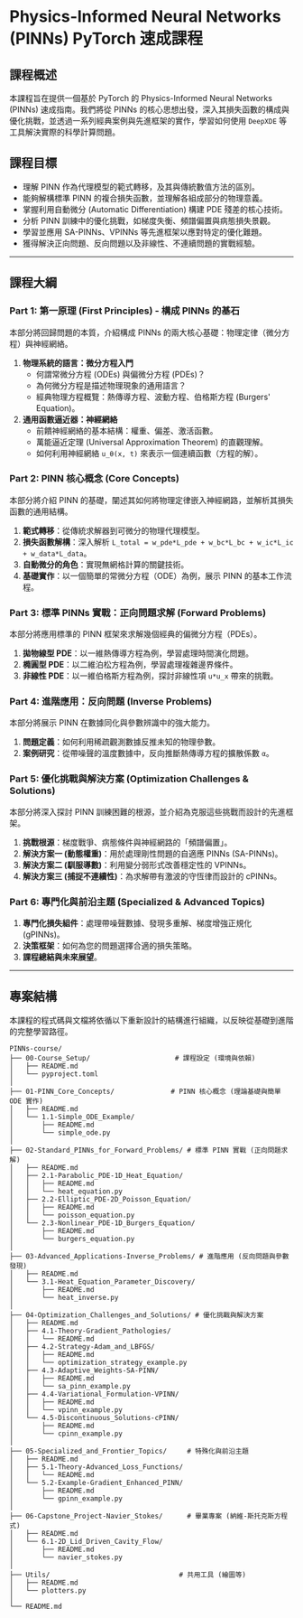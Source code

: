 # Physics-Informed Neural Networks (PINNs) PyTorch 速成課程

## 課程概述

本課程旨在提供一個基於 PyTorch 的 Physics-Informed Neural Networks (PINNs) 速成指南。我們將從 PINNs 的核心思想出發，深入其損失函數的構成與優化挑戰，並透過一系列經典案例與先進框架的實作，學習如何使用 `DeepXDE` 等工具解決實際的科學計算問題。

## 課程目標

-   理解 PINN 作為代理模型的範式轉移，及其與傳統數值方法的區別。
-   能夠解構標準 PINN 的複合損失函數，並理解各組成部分的物理意義。
-   掌握利用自動微分 (Automatic Differentiation) 構建 PDE 殘差的核心技術。
-   分析 PINN 訓練中的優化挑戰，如梯度失衡、頻譜偏置與病態損失景觀。
-   學習並應用 SA-PINNs、VPINNs 等先進框架以應對特定的優化難題。
-   獲得解決正向問題、反向問題以及非線性、不連續問題的實戰經驗。

---

## 課程大綱

### Part 1: 第一原理 (First Principles) - 構成 PINNs 的基石

本部分將回歸問題的本質，介紹構成 PINNs 的兩大核心基礎：物理定律（微分方程）與神經網絡。

1.  **物理系統的語言：微分方程入門**
    *   何謂常微分方程 (ODEs) 與偏微分方程 (PDEs)？
    *   為何微分方程是描述物理現象的通用語言？
    *   經典物理方程概覽：熱傳導方程、波動方程、伯格斯方程 (Burgers' Equation)。
2.  **通用函數逼近器：神經網絡**
    *   前饋神經網絡的基本結構：權重、偏差、激活函數。
    *   萬能逼近定理 (Universal Approximation Theorem) 的直觀理解。
    *   如何利用神經網絡 `u_θ(x, t)` 來表示一個連續函數（方程的解）。

### Part 2: PINN 核心概念 (Core Concepts)

本部分將介紹 PINN 的基礎，闡述其如何將物理定律嵌入神經網路，並解析其損失函數的通用結構。

1.  **範式轉移**：從傳統求解器到可微分的物理代理模型。
2.  **損失函數解構**：深入解析 `L_total = w_pde*L_pde + w_bc*L_bc + w_ic*L_ic + w_data*L_data`。
3.  **自動微分的角色**：實現無網格計算的關鍵技術。
4.  **基礎實作**：以一個簡單的常微分方程（ODE）為例，展示 PINN 的基本工作流程。

### Part 3: 標準 PINNs 實戰：正向問題求解 (Forward Problems)

本部分將應用標準的 PINN 框架來求解幾個經典的偏微分方程（PDEs）。

1.  **拋物線型 PDE**：以一維熱傳導方程為例，學習處理時間演化問題。
2.  **橢圓型 PDE**：以二維泊松方程為例，學習處理複雜邊界條件。
3.  **非線性 PDE**：以一維伯格斯方程為例，探討非線性項 `u*u_x` 帶來的挑戰。

### Part 4: 進階應用：反向問題 (Inverse Problems)

本部分將展示 PINN 在數據同化與參數辨識中的強大能力。

1.  **問題定義**：如何利用稀疏觀測數據反推未知的物理參數。
2.  **案例研究**：從帶噪聲的溫度數據中，反向推斷熱傳導方程的擴散係數 `α`。

### Part 5: 優化挑戰與解決方案 (Optimization Challenges & Solutions)

本部分將深入探討 PINN 訓練困難的根源，並介紹為克服這些挑戰而設計的先進框架。

1.  **挑戰根源**：梯度戰爭、病態條件與神經網路的「頻譜偏置」。
2.  **解決方案一 (動態權重)**：用於處理剛性問題的自適應 PINNs (SA-PINNs)。
3.  **解決方案二 (馴服導數)**：利用變分弱形式改善穩定性的 VPINNs。
4.  **解決方案三 (捕捉不連續性)**：為求解帶有激波的守恆律而設計的 cPINNs。

### Part 6: 專門化與前沿主題 (Specialized & Advanced Topics)

1.  **專門化損失組件**：處理帶噪聲數據、發現多重解、梯度增強正規化 (gPINNs)。
2.  **決策框架**：如何為您的問題選擇合適的損失策略。
3.  **課程總結與未來展望**。

---

## 專案結構

本課程的程式碼與文檔將依循以下重新設計的結構進行組織，以反映從基礎到進階的完整學習路徑。

```
PINNs-course/
├── 00-Course_Setup/                     # 課程設定 (環境與依賴)
│   ├── README.md
│   └── pyproject.toml
│
├── 01-PINN_Core_Concepts/              # PINN 核心概念 (理論基礎與簡單 ODE 實作)
│   ├── README.md
│   └── 1.1-Simple_ODE_Example/
│       ├── README.md
│       └── simple_ode.py
│
├── 02-Standard_PINNs_for_Forward_Problems/ # 標準 PINN 實戰 (正向問題求解)
│   ├── README.md
│   ├── 2.1-Parabolic_PDE-1D_Heat_Equation/
│   │   ├── README.md
│   │   └── heat_equation.py
│   ├── 2.2-Elliptic_PDE-2D_Poisson_Equation/
│   │   ├── README.md
│   │   └── poisson_equation.py
│   └── 2.3-Nonlinear_PDE-1D_Burgers_Equation/
│       ├── README.md
│       └── burgers_equation.py
│
├── 03-Advanced_Applications-Inverse_Problems/ # 進階應用 (反向問題與參數發現)
│   ├── README.md
│   └── 3.1-Heat_Equation_Parameter_Discovery/
│       ├── README.md
│       └── heat_inverse.py
│
├── 04-Optimization_Challenges_and_Solutions/ # 優化挑戰與解決方案
│   ├── README.md
│   ├── 4.1-Theory-Gradient_Pathologies/
│   │   └── README.md
│   ├── 4.2-Strategy-Adam_and_LBFGS/
│   │   ├── README.md
│   │   └── optimization_strategy_example.py
│   ├── 4.3-Adaptive_Weights-SA-PINN/
│   │   ├── README.md
│   │   └── sa_pinn_example.py
│   ├── 4.4-Variational_Formulation-VPINN/
│   │   ├── README.md
│   │   └── vpinn_example.py
│   └── 4.5-Discontinuous_Solutions-cPINN/
│       ├── README.md
│       └── cpinn_example.py
│
├── 05-Specialized_and_Frontier_Topics/     # 特殊化與前沿主題
│   ├── README.md
│   ├── 5.1-Theory-Advanced_Loss_Functions/
│   │   └── README.md
│   └── 5.2-Example-Gradient_Enhanced_PINN/
│       ├── README.md
│       └── gpinn_example.py
│
├── 06-Capstone_Project-Navier_Stokes/      # 畢業專案 (納維-斯托克斯方程式)
│   ├── README.md
│   └── 6.1-2D_Lid_Driven_Cavity_Flow/
│       ├── README.md
│       └── navier_stokes.py
│
├── Utils/                                # 共用工具 (繪圖等)
│   ├── README.md
│   └── plotters.py
│
└── README.md
```